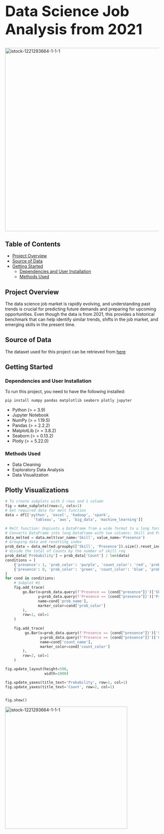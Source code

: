 <h1 style="font-size:48px;">Data Science Job Analysis from 2021</h1>

<img src="https://github.com/AngelX62/DS_Job_Clean/assets/120829581/60c6e040-07db-476a-b634-5202916cd65d" alt="istock-1221293664-1-1-1" width="600">

## Table of Contents
- [Project Overview](#project-overview)
- [Source of Data](#source-of-data)
- [Getting Started](#getting-started)
  - [Dependencies and User Installation](#dependencies-and-user-installation)
  - [Methods Used](#Methods-Used)
## Project Overview
The data science job market is rapidly evolving, and understanding past trends is crucial for predicting future demands and preparing for upcoming opportunities. Even though the data is from 2021, this provides a historical benchmark that can help identify similar trends, shifts in the job market, and emerging skills in the present time. 

## Source of Data
The dataset used for this project can be retrieved from [here](https://www.kaggle.com/datasets/rashikrahmanpritom/data-science-job-posting-on-glassdoor/data)

## Getting Started

### Dependencies and User Installation
To run this project, you need to have the following installed:
```bash
pip install numpy pandas matplotlib seaborn plotly jupyter
```
- Python (> = 3.9)
- Jupyter Notebook
- NumPy (> = 1.19.5)
- Pandas (> = 2.2.2)
- MatplotLib (> = 3.8.2)
- Seaborn (> = 0.13.2)
- Plotly (> = 5.22.0)

### Methods Used
- Data Cleaning
- Exploratory Data Analysis
- Data Visualization

## Plotly Visualizations 
```python
# To create subplots with 2 rows and 1 column
fig = make_subplots(rows=2, cols=1)
# Get required data for melt function
data = df[['python', 'excel', 'hadoop', 'spark', 
             'tableau', 'aws', 'big_data', 'machine_learning']]

# Melt function: Unpivots a DataFrame from a wide format to a long format
# Converts DataFrame into long DataFrame with two columns: Skill and Presence
data_melted = data.melt(var_name='Skill', value_name='Presence')
# Grouping data and resetting index
prob_data = data_melted.groupby(['Skill', 'Presence']).size().reset_index(name = 'Count')
# divide the total of Counts by the number of skill req
prob_data['Probability'] = prob_data['Count'] / len(data)
conditions = [
    {'presence': 1, 'prob_color': 'purple', 'count_color': 'red', 'prob_name': 'Probability - yes (1)', 'count_name': 'Count - yes (1)'},
    {'presence': 0, 'prob_color': 'green', 'count_color': 'blue', 'prob_name': 'Probability - no (0)',  'count_name': 'Count - no (0)'}
]
for cond in conditions:
    # Subplot #1
    fig.add_trace(
        go.Bar(x=prob_data.query(f'Presence == {cond["presence"]}')['Skill'], 
               y=prob_data.query(f'Presence == {cond["presence"]}')['Probability'], 
               name=cond['prob_name'],
               marker_color=cond['prob_color']
        ), 
        row=1, col=1
    )
    
    fig.add_trace( 
         go.Bar(x=prob_data.query(f'Presence == {cond["presence"]}')['Skill'], 
                y=prob_data.query(f'Presence == {cond["presence"]}')['Count'],
                name=cond['count_name'],
                marker_color=cond['count_color']
        ), 
        row=2, col=1
    )

fig.update_layout(height=500, 
                  width=1000)

fig.update_yaxes(title_text='Probability', row=1, col=1)
fig.update_yaxes(title_text='Count', row=2, col=1)


fig.show()
```

<img src="https://github.com/AngelX62/DS_Job_Clean/assets/120829581/3c8428eb-e6ff-4c3a-b5b4-22f4700743a4" alt="istock-1221293664-1-1-1" width="400">
